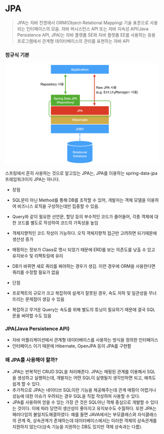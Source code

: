 # JPA
> JPA는 자바 진영에서 ORM(Object-Relational Mapping) 기술 표준으로 사용되는 인터페이스의 모음.
> 자바 퍼시스턴스 API 또는 자바 지속성 API(Java Persistence API, JPA)는 자바 플랫폼 SE와 자바 플랫폼 EE를 사용하는 응용프로그램에서 관계형 데이터베이스의 관리를 표현하는 자바 API

### 정규식 기본
![](https://github.com/jj3031/TIL/blob/main/IMG/JPA.png?raw=true)

스프링에서 흔히 사용하는 것으로 알고있는 JPA는, JPA를 이용하는 spring-data-jpa 프레임워크이지 JPA는 아니다.

* 장점
 * SQL문이 아닌 Method를 통해 DB를 조작할 수 있어, 개발자는 객체 모델을 이용하여 비즈니스 로직을 구성하는데만 집중할 수 있음.
 * Query와 같이 필요한 선언문, 할당 등의 부수적인 코드가 줄어들어, 각종 객체에 대한 코드를 별도로 작성하여 코드의 가독성을 높임
 * 객체지향적인 코드 작성이 가능하다. 오직 객체지향적 접근만 고려하면 되기때문에 생산성 증가
 * 매핑하는 정보가 Class로 명시 되었기 때문에 ERD를 보는 의존도를 낮출 수 있고 유지보수 및 리팩토링에 유리
 * DB가 바뀌면 새로 쿼리를 짜야하는 경우가 생김. 이런 경우에 ORM을 사용한다면 쿼리를 수정할 필요가 없음

* 단점
 * 프로젝트의 규모가 크고 복잡하여 설계가 잘못된 경우, 속도 저하 및 일관성을 무너뜨리는 문제점이 생길 수 있음
 * 복잡하고 무거운 Query는 속도를 위해 별도의 튜닝이 필요하기 때문에 결국 SQL문을 써야할 수도 있음


### JPA(Java Persistence API)
* 자바 어플리케이션에서 관계형 데이터베이스를 사용하는 방식을 정의한 인터페이스
* 인터페이스 이기 때문에 Hibernate, OpenJPA 등이 JPA를 구현함



### 왜 JPA를 사용해야 할까?
* JPA는 반복적인 CRUD SQL을 처리해준다. JPA는 매핑된 관계를 이용해서 SQL을 생성하고 실행하는데, 개발자는 어떤 SQL이 실행될지 생각만하면 되고, 예측도 쉽게 할 수 있다. 
* 추가적으로 JPA는 네이티브 SQL이란 기능을 제공해주는데 관계 매핑이 어렵거나 성능에 대한 이슈가 우려되는 경우 SQL을 직접 작성하여 사용할 수 있다.
* JPA를 사용하여 얻을 수 있는 가장 큰 것은 SQL아닌 객체 중심으로 개발할 수 있다는 것이다. 
  이에 따라 당연히 생산성이 좋아지고 유지보수도 수월하다. 
  또한 JPA는 패러다임의 불일치도해결하였다. 
  예를 들면 JAVA에서는 부모클래스와 자식클래스의 관계 즉, 상속관계가 존재하는데 데이터베이스에서는 이러한 객체의 상속관계를 지원하지 않는다(상속 기능을 지원하는 DB도 있지만 객체 상속과는 다름). 
